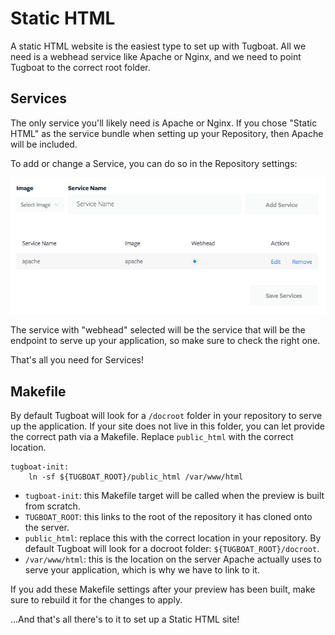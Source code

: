 # Static HTML

A static HTML website is the easiest type to set up with Tugboat. All we need is a webhead service like Apache or Nginx, and we need to point Tugboat to the correct root folder.

## Services

The only service you'll likely need is Apache or Nginx. If you chose "Static HTML" as the service bundle when setting up your Repository, then Apache will be included.

To add or change a Service, you can do so in the Repository settings:

![Repository Settings: Services](_images/static-html-services.jpg)

The service with "webhead" selected will be the service that will be the endpoint to serve up your application, so make sure to check the right one.

That's all you need for Services!

## Makefile

By default Tugboat will look for a `/docroot` folder in your repository to serve up the application. If your site does not live in this folder, you can let provide the correct path via a Makefile. Replace `public_html` with the correct location.

```
tugboat-init:
	ln -sf ${TUGBOAT_ROOT}/public_html /var/www/html
```

- `tugboat-init`: this Makefile target will be called when the preview is built from scratch.
- `TUGBOAT_ROOT`: this links to the root of the repository it has cloned onto the server.
- `public_html`: replace this with the correct location in your repository. By default Tugboat will look for a docroot folder: `${TUGBOAT_ROOT}/docroot`.
- `/var/www/html`: this is the location on the server Apache actually uses to serve your application, which is why we have to link to it.

If you add these Makefile settings after your preview has been built, make sure to rebuild it for the changes to apply.

...And that's all there's to it to set up a Static HTML site!
